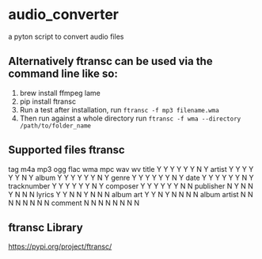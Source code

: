 # audio_converter

a pyton script to convert audio files

## Alternatively ftransc can be used via the command line like so:

1. brew install ffmpeg lame
3. pip install ftransc
3. Run a test after installation, run `ftransc -f mp3 filename.wma`
4. Then run against a whole directory run `ftransc -f wma --directory /path/to/folder_name`

## Supported files ftransc

tag	         m4a	mp3	ogg	flac	wma	mpc	wav	wv
title	        Y	   Y	 Y	  Y	   Y	 Y	 N	Y
artist        Y	   Y	 Y	  Y	   Y	 Y	 N	Y
album	        Y	   Y	 Y	  Y	   Y	 Y	 N	Y
genre	        Y	   Y	 Y	  Y	   Y	 Y	 N	Y
date	        Y	   Y	 Y	  Y	   Y	 Y	 N	Y
tracknumber	  Y	   Y	 Y	  Y	   Y	 Y	 N	Y
composer	    Y	   Y	 Y	  Y	   Y	 Y	 N	N
publisher	    N	   Y	 N	  N	   Y	 N	 N	N
lyrics	      Y	   Y	 N	  N	   Y	 N	 N	N
album art	    Y	   Y	 N	  Y	   N	 N	 N	N
album artist	N	   N	 N	  N	   N	 N	 N	N
comment	      N	   N	 N	  N	   N	 N	 N	N

## ftransc Library

https://pypi.org/project/ftransc/